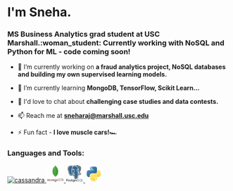 <h1 align="left">I'm Sneha.</h1>
<h3 align="left">MS Business Analytics grad student at USC Marshall.:woman_student: Currently working with NoSQL and Python for ML - code coming soon!</h3>

- 🔭 I’m currently working on **a fraud analytics project, NoSQL databases and building my own supervised learning models.**

- 🌱 I’m currently learning **MongoDB, TensorFlow, Scikit Learn...**

- 💬 I'd love to chat about **challenging case studies and data contests.**

- 📫 Reach me at **sneharaj@marshall.usc.edu**

- ⚡ Fun fact - **I love muscle cars!**:racing_car:


<h3 align="left">Languages and Tools:</h3>
<p align="left"> <a href="https://cassandra.apache.org/" target="_blank"> <img src="https://www.vectorlogo.zone/logos/apache_cassandra/apache_cassandra-icon.svg" alt="cassandra" width="40" height="40"/> </a> <a href="https://www.java.com" target="_blank">  <a href="https://www.mongodb.com/" target="_blank"> <img src="https://raw.githubusercontent.com/devicons/devicon/master/icons/mongodb/mongodb-original-wordmark.svg" alt="mongodb" width="40" height="40"/> </a> <a href="https://www.postgresql.org" target="_blank"> <img src="https://raw.githubusercontent.com/devicons/devicon/master/icons/postgresql/postgresql-original-wordmark.svg" alt="postgresql" width="40" height="40"/> </a> <a href="https://www.python.org" target="_blank"> <img src="https://raw.githubusercontent.com/devicons/devicon/master/icons/python/python-original.svg" alt="python" width="40" height="40"/> </a> </p>

